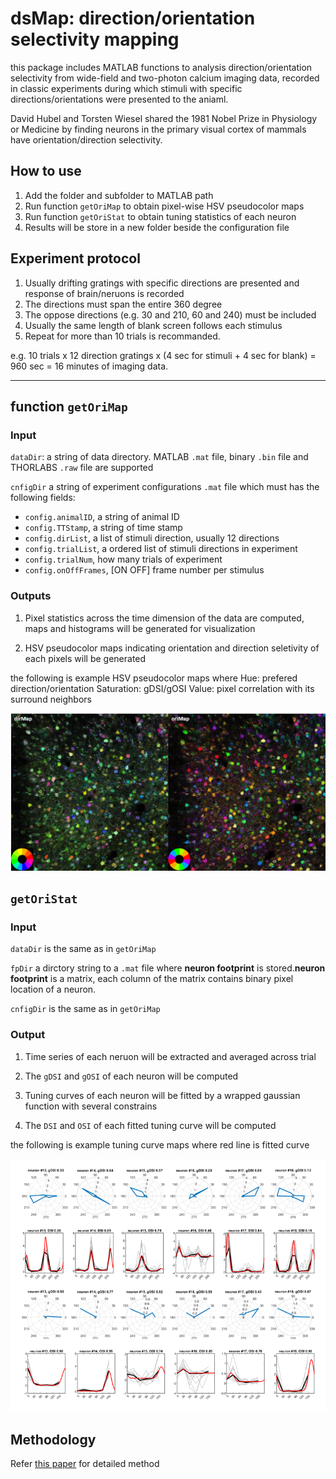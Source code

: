 # dsMap: direction/orientation selectivity mapping

this package includes MATLAB functions to analysis direction/orientation selectivity from wide-field and two-photon calcium imaging data, recorded in classic experiments during which stimuli with specific directions/orientations were presented to the aniaml.

David Hubel and Torsten Wiesel shared the 1981 Nobel Prize in Physiology or Medicine by finding neurons in the primary visual cortex of mammals have orientation/direction selectivity.

## How to use

1. Add the folder and subfolder to MATLAB path
2. Run function `getOriMap` to obtain pixel-wise HSV pseudocolor maps
3. Run function `getOriStat` to obtain tuning statistics of each neuron
4. Results will be store in a new folder beside the configuration file

## Experiment protocol

1. Usually drifting gratings with specific directions are presented and response of brain/neruons is recorded
2. The directions must span the entire 360 degree
3. The oppose directions (e.g. 30 and 210, 60 and 240) must be included
4. Usually the same length of blank screen follows each stimulus
5. Repeat for more than 10 trials is recommanded.

e.g. 10 trials x 12 direction gratings x (4 sec for stimuli + 4 sec for blank) = 960 sec = 16 minutes of imaging data.

---

## function `getOriMap`

### Input

`dataDir`: a string of data directory. MATLAB `.mat` file, binary `.bin` file and THORLABS `.raw` file are supported

`cnfigDir` a string of experiment configurations `.mat` file which must has the following fields:

* `config.animalID`, a string of animal ID
* `config.TTStamp`, a string of time stamp
* `config.dirList`, a list of stimuli direction, usually 12 directions
* `config.trialList`, a ordered list of stimuli directions in experiment
* `config.trialNum`, how many trials of experiment
* `config.onOffFrames`, [ON OFF] frame number per stimulus

### Outputs

1. Pixel statistics across the time dimension of the data are computed, maps and histograms will be generated for visualization

2. HSV pseudocolor maps indicating orientation and direction seletivity of each pixels will be generated

the following is example HSV pseudocolor maps where
Hue: prefered direction/orientation
Saturation: gDSI/gOSI
Value: pixel correlation with its surround neighbors

![map](examples/example_maps.png)

## `getOriStat`

### Input

`dataDir` is the same as in `getOriMap`

`fpDir` a dirctory string to a `.mat` file where **neuron footprint** is stored.**neuron footprint** is a matrix, each column of the matrix contains binary pixel location of a neuron.

`cnfigDir` is the same as in `getOriMap`

### Output

1. Time series of each neruon will be extracted and averaged across trial

2. The `gDSI` and `gOSI` of each neuron will be computed

3. Tuning curves of each neuron will be fitted by a wrapped gaussian function with several constrains

4. The `DSI` and `OSI` of each fitted tuning curve will be computed

the following is example tuning curve maps where red line is fitted curve

![stat](examples/example_stats.png)

## Methodology

Refer [this paper](https://www.frontiersin.org/articles/10.3389/fncir.2014.00092/full) for detailed method
